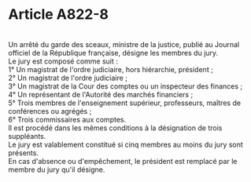 # Article A822-8

<p><br/>Un arrêté du garde des sceaux, ministre de la justice, publié au Journal officiel de la République française, désigne les membres du jury.<br/> Le jury est composé comme suit :<br/> 1° Un magistrat de l'ordre judiciaire, hors hiérarchie, président ;<br/> 2° Un magistrat de l'ordre judiciaire ;<br/> 3° Un magistrat de la Cour des comptes ou un inspecteur des finances ;<br/> 4° Un représentant de l'Autorité des marchés financiers ;<br/> 5° Trois membres de l'enseignement supérieur, professeurs, maîtres de conférences ou agrégés ;<br/> 6° Trois commissaires aux comptes.<br/> Il est procédé dans les mêmes conditions à la désignation de trois suppléants.<br/> Le jury est valablement constitué si cinq membres au moins du jury sont présents.<br/> En cas d'absence ou d'empêchement, le président est remplacé par le membre du jury qu'il désigne.</p>